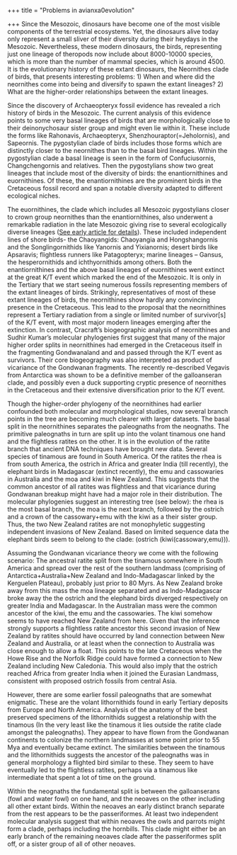 +++
title = "Problems in avianxa0evolution"

+++
Since the Mesozoic, dinosaurs have become one of the most visible
components of the terrestrial ecosystems. Yet, the dinosaurs alive today
only represent a small sliver of their diversity during their heydays in
the Mesozoic. Nevertheless, these modern dinosaurs, the birds,
representing just one lineage of theropods now include about 8000-10000
species, which is more than the number of mammal species, which is
around 4500. It is the evolutionary history of these extant dinosaurs,
the Neornithes clade of birds, that presents interesting problems: 1)
When and where did the neornithes come into being and diversify to spawn
the extant lineages? 2) What are the higher-order relationships between
the extant lineages.

Since the discovery of Archaeopteryx fossil evidence has revealed a rich
history of birds in the Mesozoic. The current analysis of this evidence
points to some very basal lineages of birds that are morphologically
close to their deinonychosaur sister group and might even lie within it.
These include the forms like Rahonavis, Archaeopteryx,
Shenzhouraptor(=Jeholornis), and Sapeornis. The pygostylian clade of
birds includes those forms which are distinctly closer to the neornithes
than to the basal bird lineages. Within the pygostylian clade a basal
lineage is seen in the form of Confuciusornis, Changchengornis and
relatives. Then the pygostylians show two great lineages that include
most of the diversity of birds: the enantiornithines and euornithines.
Of these, the enantiornithines are the prominent birds in the Cretaceous
fossil record and span a notable diversity adapted to different
ecological niches.

The euornithines, the clade which includes all Mesozoic pygostylians
closer to crown group neornithes than the enantiornithines, also
underwent a remarkable radiation in the late Mesozoic giving rise to
several ecologically diverse lineages ([See early article for
details](http://manollasa.blogspot.com/2006/06/gansus-and-early-ornithuromorph.html)).
These included independent lines of shore birds- the Chaoyangids:
Chaoyangia and Hongshangornis and the Songlingornithids like Yanornis
and Yixianornis; desert birds like Apsaravis; flightless runners like
Patagopteryx; marine lineages – Gansus, the hesperornithids and
ichthyornithids among others. Both the enantiornithines and the above
basal lineages of euornithines went extinct at the great K/T event which
marked the end of the Mesozoic. It is only in the Tertiary that we start
seeing numerous fossils representing members of the extant lineages of
birds. Strikingly, representatives of most of these extant lineages of
birds, the neornithines show hardly any convincing presence in the
Cretaceous. This lead to the proposal that the neornithines represent a
Tertiary radiation from a single or limited number of survivor\[s\] of
the K/T event, with most major modern lineages emerging after the
extinction. In contrast, Cracraft’s biogeographic analysis of
neornithines and Sudhir Kumar’s molecular phylogenies first suggest that
many of the major higher order splits in neornithines had emerged in the
Cretaceous itself in the fragmenting Gondwanaland and and passed through
the K/T event as survivors. Their core biogeography was also interpreted
as product of vicariance of the Gondwanan fragments. The recently
re-described Vegavis from Antarctica was shown to be a definitive member
of the galloanseran clade, and possibly even a duck supporting cryptic
presence of neornithes in the Cretaceous and their extensive
diversification prior to the K/T event.

Though the higher-order phylogeny of the neornithines had earlier
confounded both molecular and morphological studies, now several branch
points in the tree are becoming much clearer with larger datasets. The
basal split in the neornithines separates the paleognaths from the
neognaths. The primitive paleognaths in turn are split up into the
volant tinamous one hand and the flightless ratites on the other. It is
in the evolution of the ratite branch that ancient DNA techniques have
brought new data. Several species of tinamous are found in South
America. Of the ratites the rhea is from south America, the ostrich in
Africa and greater India (till recently), the elephant birds in
Madagascar (extinct recently), the emu and cassowaries in Australia and
the moa and kiwi in New Zealand. This suggests that the common ancestor
of all ratites was flightless and that vicariance during Gondwanan
breakup might have had a major role in their distribution. The molecular
phylogenies suggest an interesting tree (see below): the rhea is the
most basal branch, the moa is the next branch, followed by the ostrich
and a crown of the cassowary+emu with the kiwi as a their sister group.
Thus, the two New Zealand ratites are not monophyletic suggesting
independent invasions of New Zealand. Based on limited sequence data the
elephant birds seem to belong to the clade: (ostrich
(kiwi(cassowary,emu))).

Assuming the Gondwanan vicariance theory we come with the following
scenario: The ancestral ratite split from the tinamous somewhere in
South America and spread over the rest of the southern landmass
(comprising of Antarctica+Australia+New Zealand and Indo-Madagascar
linked by the Kerguelen Plateau), probably just prior to 80 Myrs. As New
Zealand broke away from this mass the moa lineage separated and as
Indo-Madagascar broke away the the ostrich and the elephand birds
diverged respectively on greater India and Madagascar. In the Australian
mass were the common ancestor of the kiwi, the emu and the cassowaries.
The kiwi somehow seems to have reached New Zealand from here. Given that
the inference strongly supports a flightless ratite ancestor this second
invasion of New Zealand by ratites should have occurred by land
connection between New Zealand and Australia, or at least when the
connection to Australia was close enough to allow a float. This points
to the late Cretaceous when the Howe Rise and the Norfolk Ridge could
have formed a connection to New Zealand including New Caledonia. This
would also imply that the ostrich reached Africa from greater India when
it joined the Eurasian Landmass, consistent with proposed ostrich
fossils from central Asia.

However, there are some earlier fossil paleognaths that are somewhat
enigmatic. These are the volant lithornithids found in early Tertiary
deposits from Europe and North America. Analysis of the anatomy of the
best preserved specimens of the lithornithids suggest a relationship
with the tinamous (In the very least like the tinamous it lies outside
the ratite clade amongst the paleognaths). They appear to have flown
from the Gondwanan continents to colonize the northern landmasses at
some point prior to 55 Mya and eventually became extinct. The
similarities between the tinamous and the lithornithids suggests the
ancestor of the paleognaths was in general morphology a flighted bird
similar to these. They seem to have eventually led to the flightless
ratites, perhaps via a tinamous like intermediate that spent a lot of
time on the ground.

Within the neognaths the fundamental split is between the galloanserans
(fowl and water fowl) on one hand, and the neoaves on the other
including all other extant birds. Within the neoaves an early distinct
branch separate from the rest appears to be the passeriformes. At least
two independent molecular analysis suggest that within neoaves the owls
and parrots might form a clade, perhaps including the hornbills. This
clade might either be an early branch of the remaining neoaves clade
after the passeriformes split off, or a sister group of all of other
neoaves.

